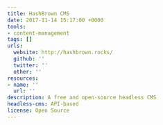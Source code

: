 ```yaml
---
title: HashBrown CMS
date: 2017-11-14 15:17:00 +0000
tools:
- content-management
tags: []
urls:
  website: http://hashbrown.rocks/
  github: ''
  twitter: ''
  other: ''
resources:
- name: ''
  url: ''
description: A free and open-source headless CMS
headless-cms: API-based
license: Open Source
---
```

